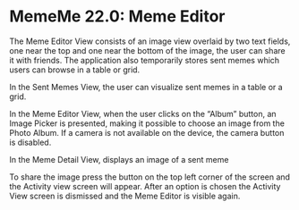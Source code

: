 # MemeMe 22.0: Meme Editor

The Meme Editor View consists of an image view overlaid by two text fields,
one near the top and one near the bottom of the image, the user can share it
with friends.  The application also temporarily stores sent memes which users
can browse in a table or grid.

In the Sent Memes View, the user can visualize sent memes in a table or a grid.

In the Meme Editor View, when the user clicks on the “Album” button, an Image Picker
is presented, making it possible to choose an image from the Photo Album.
If a camera is not available on the device, the camera button is disabled.

In the Meme Detail View, displays an image of a sent meme

To share the image press the button on the top left corner of the screen and the Activity
view screen will appear.  After an option is chosen the Activity View
screen is dismissed and the Meme Editor is visible again.
